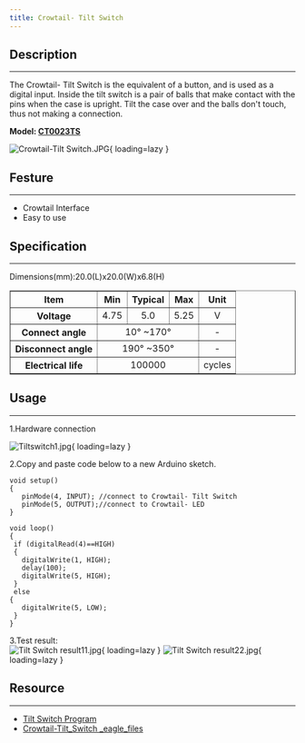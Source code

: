 ```yaml
---
title: Crowtail- Tilt Switch
---
```


## Description
-----------

The Crowtail- Tilt Switch is the equivalent of a button, and is used as a digital input. Inside the tilt switch is a pair of balls that make contact with the pins when the case is upright. Tilt the case over and the balls don't touch, thus not making a connection.

**Model: [CT0023TS](http://www.elecrow.com/crowtail-tilt-switch-p-1274.html)**

![Crowtail-Tilt Switch.JPG](https://wiki.elecrow.com/images/thumb/3/30/Crowtail-Tilt_Switch.JPG/600px-Crowtail-Tilt_Switch.JPG){ loading=lazy }

## Festure
-------

- Crowtail Interface
- Easy to use

## Specification
-------------

Dimensions(mm):20.0(L)x20.0(W)x6.8(H)

<table border="1" cellspacing="0" width="100%">
  <tbody>
    <tr>
      <th scope="col" align="center"> Item</th>
      <th scope="col" align="center"> Min</th>
      <th scope="col" align="center"> Typical</th>
      <th scope="col" align="center"> Max</th>
      <th scope="col" align="center"> Unit</th>
    </tr>
    <tr>
      <th scope="row">Voltage</th>
      <td align="center">4.75</td>
      <td align="center">5.0</td>
      <td align="center">5.25</td>
      <td align="center">V</td>
    </tr>
    <tr>
      <th scope="row"> Connect angle</th>
      <td align="center" colspan="3">10° ~170°</td>
      <td align="center">-</td>
    </tr>
    <tr>
      <th scope="row"> Disconnect angle</th>
      <td align="center" colspan="3">190° ~350°</td>
      <td align="center">-</td>
    </tr>
    <tr>
      <th scope="row"> Electrical life</th>
      <td align="center" colspan="3"> 100000</td>
      <td align="center">cycles</td>
    </tr>
    <tr class="mw-empty-elt"></tr>
  </tbody>
</table>

## Usage
-----

1.Hardware connection

![Tiltswitch1.jpg](https://wiki.elecrow.com/images/thumb/3/36/Tiltswitch1.jpg/400px-Tiltswitch1.jpg){ loading=lazy }

2.Copy and paste code below to a new Arduino sketch.

```
void setup()
{
   pinMode(4, INPUT); //connect to Crowtail- Tilt Switch  
   pinMode(5, OUTPUT);//connect to Crowtail- LED
}

void loop()
{ 
 if (digitalRead(4)==HIGH)
 {
   digitalWrite(1, HIGH);
   delay(100);
   digitalWrite(5, HIGH);
 }
 else
{
   digitalWrite(5, LOW);
 } 
}
```

3.Test result:  
![Tilt Switch result11.jpg](https://wiki.elecrow.com/images/thumb/4/48/Tilt_Switch_result11.jpg/400px-Tilt_Switch_result11.jpg){ loading=lazy } 
![Tilt Switch result22.jpg](https://wiki.elecrow.com/images/thumb/e/ec/Tilt_Switch_result22.jpg/400px-Tilt_Switch_result22.jpg){ loading=lazy }

## Resource
--------

- [Tilt Switch Program](./files/Tilt-Switch-zip.md)
- [Crowtail-Tilt\_Switch \_eagle\_files](./files/Crowtail-Tilt-Switch-eagle-files-zip.md)